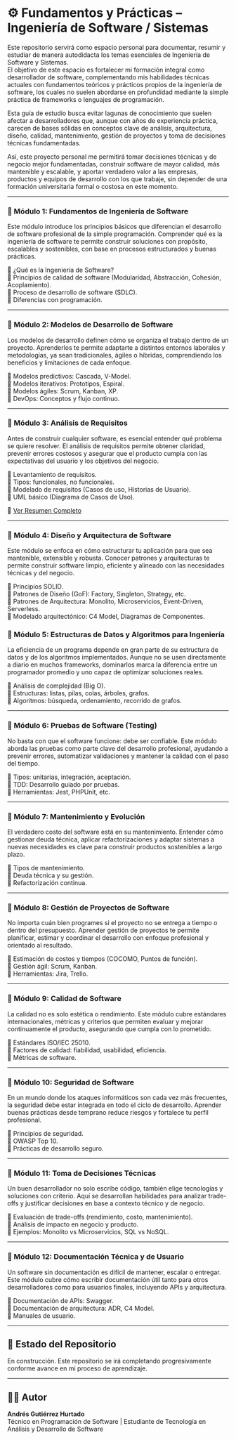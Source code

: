 # ⚙️ Fundamentos y Prácticas – Ingeniería de Software / Sistemas

Este repositorio servirá como espacio personal para documentar, resumir y estudiar de manera autodidacta los temas esenciales de Ingeniería de Software y Sistemas.  
El objetivo de este espacio es fortalecer mi formación integral como desarrollador de software, complementando mis habilidades técnicas actuales con fundamentos teóricos y prácticos propios de la ingeniería de software, los cuales no suelen abordarse en profundidad mediante la simple práctica de frameworks o lenguajes de programación.

Esta guía de estudio busca evitar lagunas de conocimiento que suelen afectar a desarrolladores que, aunque con años de experiencia práctica, carecen de bases sólidas en conceptos clave de análisis, arquitectura, diseño, calidad, mantenimiento, gestión de proyectos y toma de decisiones técnicas fundamentadas.

Así, este proyecto personal me permitirá tomar decisiones técnicas y de negocio mejor fundamentadas, construir software de mayor calidad, más mantenible y escalable, y aportar verdadero valor a las empresas, productos y equipos de desarrollo con los que trabaje, sin depender de una formación universitaria formal o costosa en este momento.

---

### 📌 Módulo 1: Fundamentos de Ingeniería de Software

Este módulo introduce los principios básicos que diferencian el desarrollo de software profesional de la simple programación. Comprender qué es la ingeniería de software te permite construir soluciones con propósito, escalables y sostenibles, con base en procesos estructurados y buenas prácticas.

🔹 ¿Qué es la Ingeniería de Software?  
🔹 Principios de calidad de software (Modularidad, Abstracción, Cohesión, Acoplamiento).  
🔹 Proceso de desarrollo de software (SDLC).  
🔹 Diferencias con programación.

---

### 📌 Módulo 2: Modelos de Desarrollo de Software

Los modelos de desarrollo definen cómo se organiza el trabajo dentro de un proyecto. Aprenderlos te permite adaptarte a distintos entornos laborales y metodologías, ya sean tradicionales, ágiles o híbridas, comprendiendo los beneficios y limitaciones de cada enfoque.

🔹 Modelos predictivos: Cascada, V-Model.  
🔹 Modelos iterativos: Prototipos, Espiral.  
🔹 Modelos ágiles: Scrum, Kanban, XP.  
🔹 DevOps: Conceptos y flujo continuo.

---

### 📌 Módulo 3: Análisis de Requisitos

Antes de construir cualquier software, es esencial entender qué problema se quiere resolver. El análisis de requisitos permite obtener claridad, prevenir errores costosos y asegurar que el producto cumpla con las expectativas del usuario y los objetivos del negocio.

🔹 Levantamiento de requisitos.  
🔹 Tipos: funcionales, no funcionales.  
🔹 Modelado de requisitos (Casos de uso, Historias de Usuario).  
🔹 UML básico (Diagrama de Casos de Uso).

📄 [Ver Resumen Completo](./03-analisis-requisitos/resumen.md)

---

### 📌 Módulo 4: Diseño y Arquitectura de Software

Este módulo se enfoca en cómo estructurar tu aplicación para que sea mantenible, extensible y robusta. Conocer patrones y arquitecturas te permite construir software limpio, eficiente y alineado con las necesidades técnicas y del negocio.

🔹 Principios SOLID.  
🔹 Patrones de Diseño (GoF): Factory, Singleton, Strategy, etc.  
🔹 Patrones de Arquitectura: Monolito, Microservicios, Event-Driven, Serverless.  
🔹 Modelado arquitectónico: C4 Model, Diagramas de Componentes.

### 📌 Módulo 5: Estructuras de Datos y Algoritmos para Ingeniería

La eficiencia de un programa depende en gran parte de su estructura de datos y de los algoritmos implementados. Aunque no se usen directamente a diario en muchos frameworks, dominarlos marca la diferencia entre un programador promedio y uno capaz de optimizar soluciones reales.

🔹 Análisis de complejidad (Big O).  
🔹 Estructuras: listas, pilas, colas, árboles, grafos.  
🔹 Algoritmos: búsqueda, ordenamiento, recorrido de grafos.

---

### 📌 Módulo 6: Pruebas de Software (Testing)

No basta con que el software funcione: debe ser confiable. Este módulo aborda las pruebas como parte clave del desarrollo profesional, ayudando a prevenir errores, automatizar validaciones y mantener la calidad con el paso del tiempo.

🔹 Tipos: unitarias, integración, aceptación.  
🔹 TDD: Desarrollo guiado por pruebas.  
🔹 Herramientas: Jest, PHPUnit, etc.

---

### 📌 Módulo 7: Mantenimiento y Evolución

El verdadero costo del software está en su mantenimiento. Entender cómo gestionar deuda técnica, aplicar refactorizaciones y adaptar sistemas a nuevas necesidades es clave para construir productos sostenibles a largo plazo.

🔹 Tipos de mantenimiento.  
🔹 Deuda técnica y su gestión.  
🔹 Refactorización continua.

---

### 📌 Módulo 8: Gestión de Proyectos de Software

No importa cuán bien programes si el proyecto no se entrega a tiempo o dentro del presupuesto. Aprender gestión de proyectos te permite planificar, estimar y coordinar el desarrollo con enfoque profesional y orientado al resultado.

🔹 Estimación de costos y tiempos (COCOMO, Puntos de función).  
🔹 Gestión ágil: Scrum, Kanban.  
🔹 Herramientas: Jira, Trello.

---

### 📌 Módulo 9: Calidad de Software

La calidad no es solo estética o rendimiento. Este módulo cubre estándares internacionales, métricas y criterios que permiten evaluar y mejorar continuamente el producto, asegurando que cumpla con lo prometido.

🔹 Estándares ISO/IEC 25010.  
🔹 Factores de calidad: fiabilidad, usabilidad, eficiencia.  
🔹 Métricas de software.

---

### 📌 Módulo 10: Seguridad de Software

En un mundo donde los ataques informáticos son cada vez más frecuentes, la seguridad debe estar integrada en todo el ciclo de desarrollo. Aprender buenas prácticas desde temprano reduce riesgos y fortalece tu perfil profesional.

🔹 Principios de seguridad.  
🔹 OWASP Top 10.  
🔹 Prácticas de desarrollo seguro.

---

### 📌 Módulo 11: Toma de Decisiones Técnicas

Un buen desarrollador no solo escribe código, también elige tecnologías y soluciones con criterio. Aquí se desarrollan habilidades para analizar trade-offs y justificar decisiones en base a contexto técnico y de negocio.

🔹 Evaluación de trade-offs (rendimiento, costo, mantenimiento).  
🔹 Análisis de impacto en negocio y producto.  
🔹 Ejemplos: Monolito vs Microservicios, SQL vs NoSQL.

---

### 📌 Módulo 12: Documentación Técnica y de Usuario

Un software sin documentación es difícil de mantener, escalar o entregar. Este módulo cubre cómo escribir documentación útil tanto para otros desarrolladores como para usuarios finales, incluyendo APIs y arquitectura.

🔹 Documentación de APIs: Swagger.  
🔹 Documentación de arquitectura: ADR, C4 Model.  
🔹 Manuales de usuario.

---

## 🚧 Estado del Repositorio

En construcción. Este repositorio se irá completando progresivamente conforme avance en mi proceso de aprendizaje.

---

## 👨‍💻 Autor

**Andrés Gutiérrez Hurtado**  
Técnico en Programación de Software | Estudiante de Tecnología en Análisis y Desarrollo de Software
